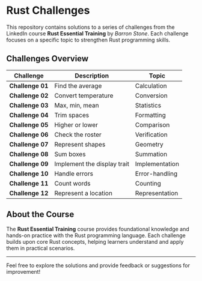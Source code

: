 # Rust Challenges

This repository contains solutions to a series of challenges from the LinkedIn course **Rust Essential Training** by *Barron Stone*. Each challenge focuses on a specific topic to strengthen Rust programming skills.

## Challenges Overview

| Challenge       | Description                   | Topic            |
|------------------|-------------------------------|------------------|
| **Challenge 01** | Find the average              | Calculation      |
| **Challenge 02** | Convert temperature          | Conversion       |
| **Challenge 03** | Max, min, mean               | Statistics       |
| **Challenge 04** | Trim spaces                  | Formatting       |
| **Challenge 05** | Higher or lower              | Comparison       |
| **Challenge 06** | Check the roster             | Verification     |
| **Challenge 07** | Represent shapes             | Geometry         |
| **Challenge 08** | Sum boxes                    | Summation        |
| **Challenge 09** | Implement the display trait  | Implementation   |
| **Challenge 10** | Handle errors                | Error-handling   |
| **Challenge 11** | Count words                  | Counting         |
| **Challenge 12** | Represent a location         | Representation   |

## About the Course

The **Rust Essential Training** course provides foundational knowledge and hands-on practice with the Rust programming language. Each challenge builds upon core Rust concepts, helping learners understand and apply them in practical scenarios.

---

Feel free to explore the solutions and provide feedback or suggestions for improvement!
